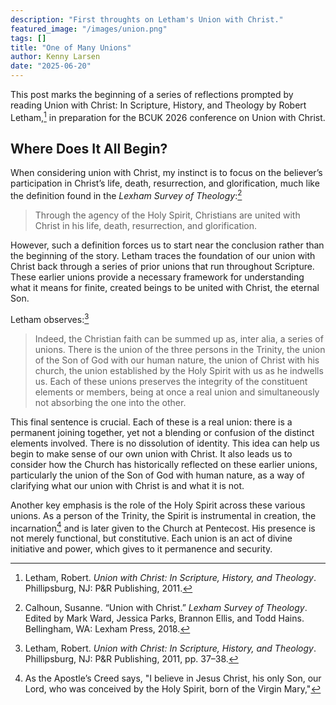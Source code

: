 ```yaml
---
description: "First throughts on Letham's Union with Christ."
featured_image: "/images/union.png"
tags: []
title: "One of Many Unions"
author: Kenny Larsen
date: "2025-06-20"
---
```


This post marks the beginning of a series of reflections prompted by reading Union with Christ: In Scripture, History, and Theology by Robert Letham,[^0] in preparation for the BCUK 2026 conference on Union with Christ.

## Where Does It All Begin?

When considering union with Christ, my instinct is to focus on the believer’s participation in Christ’s life, death, resurrection, and glorification, much like the definition found in the *Lexham Survey of Theology*:[^1]

> Through the agency of the Holy Spirit, Christians are united with Christ in his life, death, resurrection, and glorification.

However, such a definition forces us to start near the conclusion rather than the beginning of the story. Letham traces the foundation of our union with Christ back through a series of prior unions that run throughout Scripture. These earlier unions provide a necessary framework for understanding what it means for finite, created beings to be united with Christ, the eternal Son.

Letham observes:[^2]

> Indeed, the Christian faith can be summed up as, inter alia, a series of unions. There is the union of the three persons in the Trinity, the union of the Son of God with our human nature, the union of Christ with his church, the union established by the Holy Spirit with us as he indwells us. Each of these unions preserves the integrity of the constituent elements or members, being at once a real union and simultaneously not absorbing the one into the other.

This final sentence is crucial. Each of these is a real union: there is a permanent joining together, yet not a blending or confusion of the distinct elements involved. There is no dissolution of identity. This idea can help us begin to make sense of our own union with Christ. It also leads us to consider how the Church has historically reflected on these earlier unions, particularly the union of the Son of God with human nature, as a way of clarifying what our union with Christ is and what it is not.

Another key emphasis is the role of the Holy Spirit across these various unions. As a person of the Trinity, the Spirit is instrumental in creation, the incarnation[^3] and is later given to the Church at Pentecost. His presence is not merely functional, but constitutive. Each union is an act of divine initiative and power, which gives to it permanence and security.

[^0]: Letham, Robert. *Union with Christ: In Scripture, History, and Theology*. Phillipsburg, NJ: P&R Publishing, 2011.

[^1]: Calhoun, Susanne. “Union with Christ.” *Lexham Survey of Theology*. Edited by Mark Ward, Jessica Parks, Brannon Ellis, and Todd Hains. Bellingham, WA: Lexham Press, 2018.

[^2]: Letham, Robert. *Union with Christ: In Scripture, History, and Theology*. Phillipsburg, NJ: P&R Publishing, 2011, pp. 37–38.

[^3]: As the Apostle’s Creed says, "I believe in Jesus Christ, his only Son, our Lord, who was conceived by the Holy Spirit, born of the Virgin Mary,"
